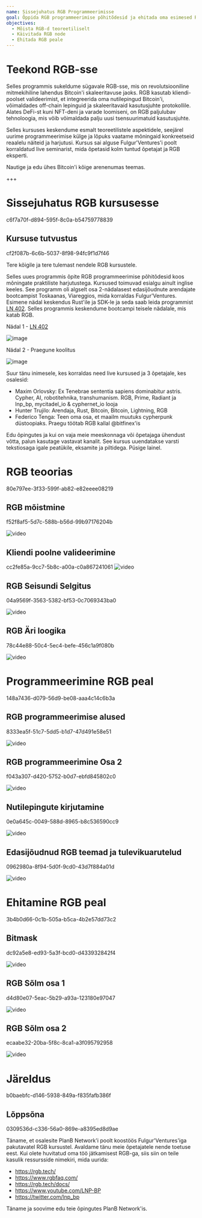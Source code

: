```yaml
---
name: Sissejuhatus RGB Programmeerimisse
goal: Õppida RGB programmeerimise põhitõdesid ja ehitada oma esimesed RGB rakendused
objectives:
  - Mõista RGB-d teoreetiliselt
  - Käivitada RGB node
  - Ehitada RGB peale
---
```


# Teekond RGB-sse

Selles programmis sukeldume sügavale RGB-sse, mis on revolutsiooniline mitmekihiline lahendus Bitcoin'i skaleeritavuse jaoks. RGB kasutab kliendi-poolset valideerimist, et integreerida oma nutilepingud Bitcoin'i, võimaldades off-chain lepinguid ja skaleeritavaid kasutusjuhte protokollile. Alates DeFi-st kuni NFT-deni ja varade loomiseni, on RGB paljulubav tehnoloogia, mis võib võimaldada palju uusi tsensuurimatuid kasutusjuhte.

Selles kursuses keskendume esmalt teoreetilistele aspektidele, seejärel uurime programmeerimise külge ja lõpuks vaatame mõningaid konkreetseid reaalelu näiteid ja harjutusi. Kursus sai alguse Fulgur'Ventures'i poolt korraldatud live seminarist, mida õpetasid kolm tuntud õpetajat ja RGB eksperti.

Nautige ja edu ühes Bitcoin'i kõige arenenumas teemas.

+++

# Sissejuhatus RGB kursusesse
<partId>c6f7a70f-d894-595f-8c0a-b54759778839</partId>

## Kursuse tutvustus
<chapterId>cf2f087b-6c6b-5037-8f98-94fc9f1d7f46</chapterId>

Tere kõigile ja tere tulemast nendele RGB kursustele.

Selles uues programmis õpite RGB programmeerimise põhitõdesid koos mõningate praktiliste harjutustega. Kursused toimuvad esialgu ainult inglise keeles. See programm oli algselt osa 2-nädalasest edasijõudnute arendajate bootcampist Toskaanas, Viareggios, mida korraldas Fulgur'Ventures. Esimene nädal keskendus Rust'ile ja SDK-le ja seda saab leida programmist [LN 402](https://planb.network/courses/ln402). Selles programmis keskendume bootcampi teisele nädalale, mis katab RGB.

Nädal 1 - [LN 402](https://planb.network/courses/ln402)

![image](assets/image/1.webp)

Nädal 2 - Praegune koolitus

![image](assets/image/2.webp)

Suur tänu inimesele, kes korraldas need live kursused ja 3 õpetajale, kes osalesid:

- Maxim Orlovsky: Ex Tenebrae sententia sapiens dominabitur astris. Cypher, AI, robotitehnika, transhumanism. RGB, Prime, Radiant ja lnp_bp, mycitadel_io & cyphernet_io looja
- Hunter Trujilo: Arendaja, Rust, Bitcoin, Bitcoin, Lightning, RGB
- Federico Tenga: Teen oma osa, et maailm muutuks cypherpunk düstoopiaks. Praegu töötab RGB kallal @bitfinex'is

Edu õpingutes ja kui on vaja meie meeskonnaga või õpetajaga ühendust võtta, palun kasutage vastavat kanalit. See kursus uuendatakse varsti tekstiosaga igale peatükile, eksamite ja piltidega. Püsige lainel.

# RGB teoorias
<partId>80e797ee-3f33-599f-ab82-e82eeee08219</partId>

## RGB mõistmine
<chapterId>f52f8af5-5d7c-588b-b56d-99b97176204b</chapterId>

![video](https://youtu.be/AF2XbifPGXM)

## Kliendi poolne valideerimine
<chapterId>cc2fe85a-9cc7-5b8c-a00a-c0a867241061</chapterId>
![video](https://youtu.be/FS6PDprWl5Q)
## RGB Seisundi Selgitus
<chapterId>04a9569f-3563-5382-bf53-0c7069343ba0</chapterId>

![video](https://youtu.be/tmAVdyXGmj4)

## RGB Äri loogika
<chapterId>78c44e88-50c4-5ec4-befe-456c1a9f080b</chapterId>

![video](https://youtu.be/lUTjeuM0oTA)

# Programmeerimine RGB peal
<partId>148a7436-d079-56d9-be08-aaa4c14c6b3a</partId>

## RGB programmeerimise alused
<chapterId>8333ea5f-51c7-5dd5-b1d7-47d491e58e51</chapterId>

![video](https://youtu.be/Uo1UoxiImsI)

## RGB programmeerimine Osa 2
<chapterId>f043a307-d420-5752-b0d7-ebfd845802c0</chapterId>

![video](https://youtu.be/sVoKIi-1XbY)

## Nutilepingute kirjutamine
<chapterId>0e0a645c-0049-588d-8965-b8c536590cc9</chapterId>

![video](https://youtu.be/GRwS-NvWF3I)

## Edasijõudnud RGB teemad ja tulevikuarutelud
<chapterId>0962980a-8f94-5d0f-9cd0-43d7f884a01d</chapterId>

![video](https://youtu.be/mqCupTlDbA0)

# Ehitamine RGB peal
<partId>3b4b0d66-0c1b-505a-b5ca-4b2e57dd73c2</partId>

## Bitmask	
<chapterId>dc92a5e8-ed93-5a3f-bcd0-d433932842f4</chapterId>

![video](https://youtu.be/nbUtV8GOR_U)

## RGB Sõlm osa 1
<chapterId>d4d80e07-5eac-5b29-a93a-123180e97047</chapterId>

![video](https://youtu.be/5iAhsgCSL3U)

## RGB Sõlm osa 2
<chapterId>ecaabe32-20ba-5f8c-8ca1-a3f095792958</chapterId>

![video](https://youtu.be/piQQH4Q2nr0)


# Järeldus
<partId>b0baebfc-d146-5938-849a-f835fafb386f</partId>

## Lõppsõna
<chapterId>0309536d-c336-56a0-869e-a8395ed8d9ae</chapterId>

Täname, et osalesite PlanB Network'i poolt koostöös Fulgur'Ventures'iga pakutavatel RGB kursustel. Avaldame tänu meie õpetajatele nende toetuse eest. Kui olete huvitatud oma töö jätkamisest RGB-ga, siis siin on teile kasulik ressursside nimekiri, mida uurida:

- https://rgb.tech/
- https://www.rgbfaq.com/
- https://rgb.tech/docs/
- https://www.youtube.com/LNP-BP
- https://twitter.com/lnp_bp

Täname ja soovime edu teie õpingutes PlanB Network'is.